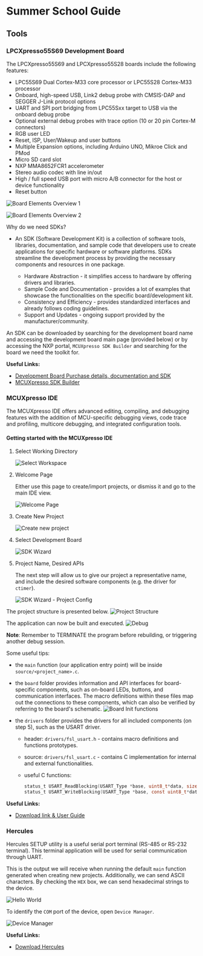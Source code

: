 
# Summer School Guide

## Tools

### LPCXpresso55S69 Development Board

The LPCXpresso55S69 and LPCXpresso55S28 boards include the following features:

- LPC55S69 Dual Cortex-M33 core processor or LPC55S28 Cortex-M33 processor
- Onboard, high-speed USB, Link2 debug probe with CMSIS-DAP and SEGGER J-Link protocol options
- UART and SPI port bridging from LPC55Sxx target to USB via the onboard debug probe
- Optional external debug probes with trace option (10 or 20 pin Cortex-M connectors)
- RGB user LED
- Reset, ISP, User/Wakeup and user buttons
- Multiple Expansion options, including Arduino UNO, Mikroe Click and PMod
- Micro SD card slot
- NXP MMA8652FCR1 accelerometer
- Stereo audio codec with line in/out
- High / full speed USB port with micro A/B connector for the host or device functionality
- Reset button

![Board Elements Overview 1](pics/lab_guide_board1.png "Board Elements Overview 1")

![Board Elements Overview 2](pics/lab_guide_board2.png "Board Elements Overview 2")

Why do we need SDKs?

- An SDK (Software Development Kit) is a collection of software tools, libraries, documentation, and sample code that developers use to create applications for specific hardware or software platforms. SDKs streamline the development process by providing the necessary components and resources in one package.

  - Hardware Abstraction - it simplifies access to hardware by offering drivers and libraries.
  - Sample Code and Documentation - provides a lot of examples that showcase the functionalities on the specific board/development kit.
  - Consistency and Efficiency - provides standardized interfaces and already follows coding guidelines.
  - Support and Updates - ongoing support provided by the manufacturer/community.

An SDK can be downloaded by searching for the development board name and accessing the development board main page (provided below) or by accessing the NXP portal, `MCUXpresso SDK Builder` and searching for the board we need the toolkit for.

**Useful Links:**

- [Development Board Purchase details, documentation and SDK](https://www.nxp.com/design/design-center/software/development-software/mcuxpresso-software-and-tools-/lpcxpresso-boards/lpcxpresso55s69-development-board:LPC55S69-EVK)
- [MCUXpresso SDK Builder](https://mcuxpresso.nxp.com/en/welcome)

### MCUXpresso IDE

The MCUXpresso IDE offers advanced editing, compiling, and debugging features with the addition of MCU-specific debugging views, code trace and profiling, multicore debugging, and integrated configuration tools.

#### Getting started with the MCUXpresso IDE

1. Select Working Directory

    ![Select Workspace](pics/lab_guide_workspace.png "Select Workspace")

2. Welcome Page

    Either use this page to create/import projects, or dismiss it and go to the main IDE view.

    ![Welcome Page](pics/lab_guide_welcome.png "Welcome Page")

3. Create New Project

    ![Create new project](pics/lab_guide_new_project.png "Create new project")

4. Select Development Board

    ![SDK Wizard](pics/lab_guide_SDK_wizard.png "SDK Wizard")

5. Project Name, Desired APIs

    The next step will allow us to give our project a representative name, and include the desired software components (e.g. the driver for `ctimer`).

    ![SDK Wizard - Project Config](pics/lab_guide_project_config.png "SDK Wizard - Project Config")

The project structure is presented below.
![Project Structure](pics/lab_guide_my_project.png "Project Structure")

The application can now be built and executed.
![Debug](pics/lab_guide_debug.png "Debug")

**Note**: Remember to TERMINATE the program before rebuilding, or triggering another debug session.

Some useful tips:

- the `main` function (our application entry point) will be inside `source/<project_name>.c`.
- the `board` folder provides information and API interfaces for board-specific components, such as on-board LEDs, buttons, and communication interfaces. The macro definitions within these files map out the connections to these components, which can also be verified by referring to the board's schematic.
    ![Board Init functions](pics/lab_guide_board_folder.png)
- the `drivers` folder provides the drivers for all included components (on step 5), such as the USART driver.

  - header: `drivers/fsl_usart.h` - contains macro definitions and functions prototypes.
  - source: `drivers/fsl_usart.c` - contains C implementation for internal and external functionalities.
  - useful C functions:

    ~~~~C
    status_t USART_ReadBlocking(USART_Type *base, uint8_t*data, size_t length);
    status_t USART_WriteBlocking(USART_Type *base, const uint8_t*data, size_t length);
    ~~~~

**Useful Links:**

- [Download link & User Guide](https://www.nxp.com/design/design-center/software/development-software/mcuxpresso-software-and-tools-/mcuxpresso-integrated-development-environment-ide:MCUXpresso-IDE)

### Hercules

Hercules SETUP utility is a useful serial port terminal (RS-485 or RS-232 terminal). This terminal application will be used for serial communication through UART.

This is the output we will receive when running the default `main` function generated when creating new projects. Additionally, we can send ASCII characters. By checking the `HEX` box, we can send hexadecimal strings to the device.

![Hello World](pics/lab_guide_hercules.png "Hello World")

To identify the `COM` port of the device, open `Device Manager`.

![Device Manager](pics/lab_guide_dev_manager.png "Device Manager")

**Useful Links:**

- [Download Hercules](https://www.hw-group.com/software/hercules-setup-utility)